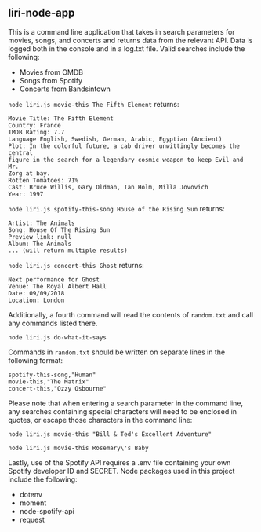 ## liri-node-app
This is a command line application that takes in search parameters for movies, songs, and concerts and returns data from the relevant API. Data is logged both in the console and in a log.txt file. Valid searches include the following:

* Movies from OMDB
* Songs from Spotify
* Concerts from Bandsintown

`node liri.js movie-this The Fifth Element` returns:
```
Movie Title: The Fifth Element  
Country: France
IMDB Rating: 7.7  
Language English, Swedish, German, Arabic, Egyptian (Ancient)  
Plot: In the colorful future, a cab driver unwittingly becomes the central
figure in the search for a legendary cosmic weapon to keep Evil and Mr. 
Zorg at bay.  
Rotten Tomatoes: 71%  
Cast: Bruce Willis, Gary Oldman, Ian Holm, Milla Jovovich  
Year: 1997  
```

`node liri.js spotify-this-song House of the Rising Sun` returns:
```
Artist: The Animals
Song: House Of The Rising Sun
Preview link: null
Album: The Animals
... (will return multiple results)
```

`node liri.js concert-this Ghost` returns:
```
Next performance for Ghost 
Venue: The Royal Albert Hall
Date: 09/09/2018
Location: London
```
Additionally, a fourth command will read the contents of `random.txt` and call any commands listed there.

`node liri.js do-what-it-says`

Commands in `random.txt` should be written on separate lines in the following format:
```
spotify-this-song,"Human"
movie-this,"The Matrix"
concert-this,"Ozzy Osbourne"
```
Please note that when entering a search parameter in the command line, any searches containing special characters will need to be enclosed in quotes, or escape those characters in the command line:

`node liri.js movie-this "Bill & Ted's Excellent Adventure"`

`node liri.js movie-this Rosemary\'s Baby`

Lastly, use of the Spotify API requires a .env file containing your own Spotify developer ID and SECRET. Node packages used in this project include the following:
* dotenv
* moment
* node-spotify-api
* request